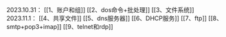 2023.10.31：
[[1、账户和组]]
[[2、dos命令+批处理]]
[[3、文件系统]]
2023.11.1：
[[4、共享文件]]
[[5、dns服务器]]
[[6、DHCP服务]]
[[7、ftp]]
[[8、smtp+pop3+imap]]
[[9、telnet和rdp]]